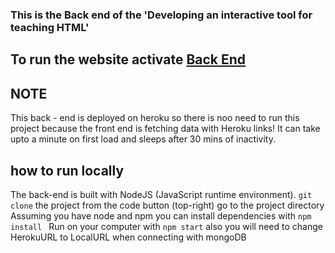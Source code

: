 ### This is the Back end of the 'Developing an interactive tool for teaching HTML'

## To run the website activate [Back End ][Back End Link]
[Back End Link]: https://calm-lake-25316.herokuapp.com/ "Back End Link"

## NOTE 
This back - end is deployed on heroku so there is noo need to run this project because
the front end is fetching data with Heroku links!
It can take upto a minute on first load and sleeps after 30 mins of inactivity.

## how to run locally 
The back-end is built with NodeJS (JavaScript runtime environment). 
`git clone` the project from the code button (top-right) go to the project directory 
Assuming you have node and npm you can install dependencies with `npm install `
Run on your computer with `npm start`
also you will need to change HerokuURL to LocalURL when connecting with mongoDB
